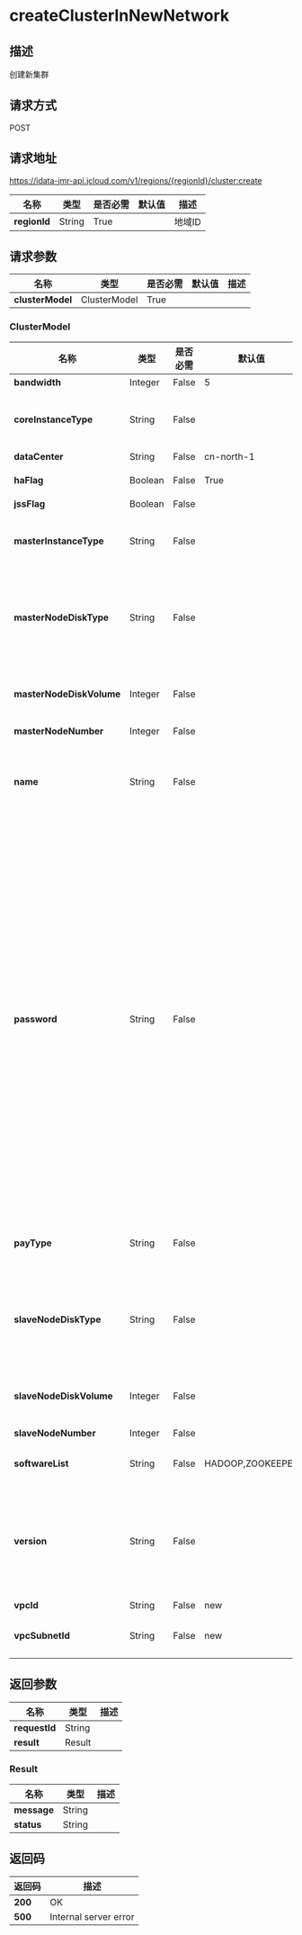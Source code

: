 # createClusterInNewNetwork


## 描述
创建新集群

## 请求方式
POST

## 请求地址
https://idata-jmr-api.jcloud.com/v1/regions/{regionId}/cluster:create

|名称|类型|是否必需|默认值|描述|
|---|---|---|---|---|
|**regionId**|String|True| |地域ID|

## 请求参数
|名称|类型|是否必需|默认值|描述|
|---|---|---|---|---|
|**clusterModel**|ClusterModel|True| | |

### ClusterModel
|名称|类型|是否必需|默认值|描述|
|---|---|---|---|---|
|**bandwidth**|Integer|False|5|网络带宽上限|
|**coreInstanceType**|String|False| |Core节点规格，比如：g.n1.xlarge，更多规格请参考[文档](https://www.jdcloud.com/help/detail/296/isCatalog/1)|
|**dataCenter**|String|False|cn-north-1|地域，同regionID|
|**haFlag**|Boolean|False|True|集群是否为高可用模式|
|**jssFlag**|Boolean|False| |是否关联对象存储|
|**masterInstanceType**|String|False| |Master节点规格，比如：g.n1.xlarge，更多规格请参考[文档](https://www.jdcloud.com/help/detail/296/isCatalog/1)|
|**masterNodeDiskType**|String|False| |"Master节点云盘类型，可传类型为（以下以“/”分割各类型）"<br>"NBD/NBD_SATA"<br>"分别代表：性能型/容量型"<br>|
|**masterNodeDiskVolume**|Integer|False| |Master节点云盘容量，必须是10的整数倍，且大于20小于3000|
|**masterNodeNumber**|Integer|False| |Master节点数量|
|**name**|String|False| |集群名称，长度为6到32个字符，支持中文、数字、大小写字母、英文下划线“_”及中划线“-”|
|**password**|String|False| |"集群密码"<br>"1.必须包含大写字母、小写字母、数字及特殊字符中三类，且不能少于8字符不能超过30字符"<br>"2.特殊字符如下!@#$%^*"<br>"3.不能出现的字符或完整单词，如下：jd、JD、360、bug、BUG、com、COM、jcloud、JCLOUD、cloud、CLOUD、password、PASSWORD"<br>"4.不能出现连续数字，例：123、987"<br>"5.不能出现连续或键位连续字母，例：abc、CBA、bcde、qaz、tfc、zaq、qwer"<br>"6.密码中不能出现自己的用户名"<br>|
|**payType**|String|False| |"付费类型，请填写以下列表中的一个："<br>"按量"<br>|
|**slaveNodeDiskType**|String|False| |"Slave节点云盘类型，可传类型为（以下以“/”分割各类型）"<br>"NBD/NBD_SATA"<br>"分别代表：性能型/容量型"<br>|
|**slaveNodeDiskVolume**|Integer|False| |Slave节点云盘容量，必须是10的整数倍，且大于20小于3000|
|**slaveNodeNumber**|Integer|False| |Slave节点数量|
|**softwareList**|String|False|HADOOP,ZOOKEEPER|软件清单，不同软件之间以英文逗号(,)分割，参考[文档](https://www.jdcloud.com/help/detail/1323/isCatalog/1)|
|**version**|String|False| |"软件服务版本，请填写以下列表中的一个："<br>"JMR1.0.0"<br>"JMR1.0.1"<br>"JMR1.0.2"<br>"JMR2.0.0"<br>"JMR_BD-OS-1.0"<br>|
|**vpcId**|String|False|new|私有网络ID|
|**vpcSubnetId**|String|False|new|子网UUID，可以通过查询子网列表获得|

## 返回参数
|名称|类型|描述|
|---|---|---|
|**requestId**|String| |
|**result**|Result| |

### Result
|名称|类型|描述|
|---|---|---|
|**message**|String| |
|**status**|String| |

## 返回码
|返回码|描述|
|---|---|
|**200**|OK|
|**500**|Internal server error|
